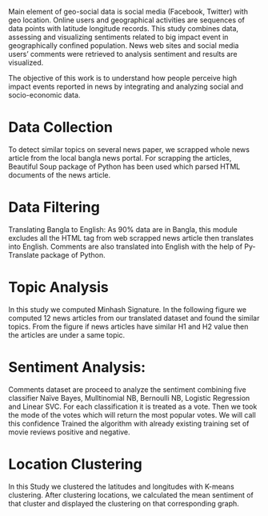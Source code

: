 Main element of geo-social data is social media (Facebook, Twitter) 
with geo location. Online users and geographical activities are sequences
of data points with latitude longitude records. This study combines data, 
assessing and visualizing sentiments related to big impact event in 
geographically confined population. News web sites and social media users’ 
comments were retrieved to analysis sentiment and results are visualized.

The objective of this work is to understand how people perceive
high impact events reported in news by integrating and analyzing
social and socio-economic data.

# Data Collection
To detect similar topics on several news paper, we scrapped
whole news article from the local bangla news portal.
For scrapping the articles, Beautiful Soup package of Python has been
used which parsed HTML documents of the news article.

# Data Filtering
Translating Bangla to English:
As 90% data are in Bangla, this module excludes all the HTML tag from
web scrapped news article then translates into English.
Comments are also translated into English with the help of Py-Translate
package of Python.

# Topic Analysis
In this study we computed Minhash Signature. In the following figure
we computed 12 news articles from our translated dataset and
found the similar topics. From the figure if news articles have similar
H1 and H2 value then the articles are under a same topic.

# Sentiment Analysis:
Comments dataset are proceed to analyze the sentiment combining
five classifier Naïve Bayes, Mulltinomial NB, Bernoulli NB, Logistic
Regression and Linear SVC.
For each classification it is treated as a vote. Then we took the mode of
the votes which will return the most popular votes. We will call this
confidence 
Trained the algorithm with already existing training set of movie reviews positive and
negative.

# Location Clustering
In this Study we clustered the latitudes and longitudes with K-means
clustering.
After clustering locations, we calculated the mean sentiment of that
cluster and displayed the clustering on that corresponding graph.


